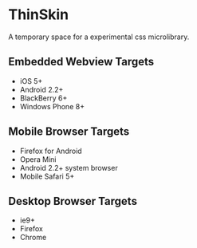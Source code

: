 ThinSkin
========

A temporary space for a experimental css microlibrary.

## Embedded Webview Targets

- iOS 5+
- Android 2.2+
- BlackBerry 6+
- Windows Phone 8+

## Mobile Browser Targets

- Firefox for Android
- Opera Mini
- Android 2.2+ system browser
- Mobile Safari 5+

## Desktop Browser Targets

- ie9+
- Firefox
- Chrome

